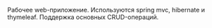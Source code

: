 Рабочее web-приложение.
Используются spring mvc, hibernate и thymeleaf.
Поддержка основных CRUD-операций.
